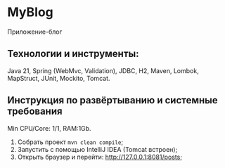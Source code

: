 # MyBlog
Приложение-блог

## Технологии и инструменты:
Java 21, Spring (WebMvc, Validation), JDBC, H2, Maven, Lombok, MapStruct, JUnit, Mockito, Tomcat.

## Инструкция по развёртыванию и системные требования
Min CPU/Core: 1/1, RAM:1Gb.

1. Собрать проект ```mvn clean compile```;
2. Запустить с помощью IntelliJ IDEA (Tomcat встроен);
3. Открыть браузер и перейти: http://127.0.0.1:8081/posts;
